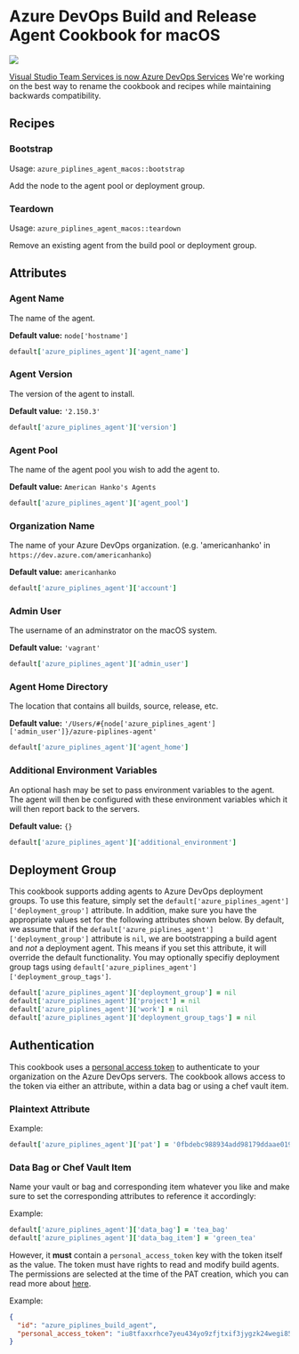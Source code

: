 Azure DevOps Build and Release Agent Cookbook for macOS
=======================================================

![](https://office.visualstudio.com/_apis/public/build/definitions/59d72877-1cea-4eb6-9d06-66716573631a/2373/badge)

[Visual Studio Team Services is now Azure DevOps Services](https://docs.microsoft.com/en-us/azure/devops/user-guide/what-happened-vsts)
We're working on the best way to rename the cookbook and recipes while maintaining backwards compatibility.

Recipes
-------

### Bootstrap

Usage: `azure_piplines_agent_macos::bootstrap`

Add the node to the agent pool or deployment group.

### Teardown

Usage: `azure_piplines_agent_macos::teardown`

Remove an existing agent from the build pool or deployment group.

Attributes
----------

### Agent Name

The name of the agent.

**Default value:** `node['hostname']`

```ruby
default['azure_piplines_agent']['agent_name']
```

### Agent Version

The version of the agent to install.

**Default value:** `'2.150.3'`

```ruby
default['azure_piplines_agent']['version']
```

### Agent Pool

The name of the agent pool you wish to add the agent to.

**Default value:** `American Hanko's Agents`

```ruby
default['azure_piplines_agent']['agent_pool']
```

### Organization Name

The name of your Azure DevOps organization. (e.g. 'americanhanko' in `https://dev.azure.com/americanhanko`)

**Default value:** `americanhanko`

```ruby
default['azure_piplines_agent']['account']
```

### Admin User

The username of an adminstrator on the macOS system.

**Default value:** `'vagrant'`

```ruby
default['azure_piplines_agent']['admin_user']
```

### Agent Home Directory

The location that contains all builds, source, release, etc.

**Default value:** `'/Users/#{node['azure_piplines_agent']['admin_user']}/azure-piplines-agent'`

```ruby
default['azure_piplines_agent']['agent_home']
```

### Additional Environment Variables

An optional hash may be set to pass environment variables to the agent. The agent
will then be configured with these environment variables which it will then
report back to the servers.

**Default value:** `{}`

```ruby
default['azure_piplines_agent']['additional_environment']
```

Deployment Group
----------------

This cookbook supports adding agents to Azure DevOps deployment groups. To use this feature, simply
set the `default['azure_piplines_agent']['deployment_group']` attribute. In addition, make sure you have
the appropriate values set for the following attributes shown below. By default, we assume that
if the `default['azure_piplines_agent']['deployment_group']` attribute is `nil`, we are bootstrapping
a build agent and _not_ a deployment agent. This means if you set this attribute, it will
override the default functionality. You may optionally specifiy deployment group tags using
`default['azure_piplines_agent']['deployment_group_tags']`.

```ruby
default['azure_piplines_agent']['deployment_group'] = nil
default['azure_piplines_agent']['project'] = nil
default['azure_piplines_agent']['work'] = nil
default['azure_piplines_agent']['deployment_group_tags'] = nil
```

Authentication
--------------

This cookbook uses a [personal access token](https://docs.microsoft.com/en-us/azure/devops/organizations/accounts/use-personal-access-tokens-to-authenticate)
to authenticate to your organization on the Azure DevOps servers. The cookbook allows access to the token via either an attribute, within a data bag or using a chef vault item.

### Plaintext Attribute

Example:

```ruby
default['azure_piplines_agent']['pat'] = '0fbdebc988934add98179ddaae019a01711'
```

### Data Bag or Chef Vault Item

Name your vault or bag and corresponding item whatever you like and
make sure to set the corresponding attributes to reference it
accordingly:

Example:

```ruby
default['azure_piplines_agent']['data_bag'] = 'tea_bag'
default['azure_piplines_agent']['data_bag_item'] = 'green_tea'
```

However, it **must** contain a `personal_access_token` key with
the token itself as the value. The token must have rights to read and modify
build agents. The permissions are selected at the time of the PAT creation, which
you can read more about [here](https://docs.microsoft.com/en-us/azure/devops/organizations/accounts/use-personal-access-tokens-to-authenticate).

Example:

```json
{
  "id": "azure_piplines_build_agent",
  "personal_access_token": "iu8tfaxxrhce7yeu434yo9zfjtxif3jygzk24wegi855er2moobs"
}
```
